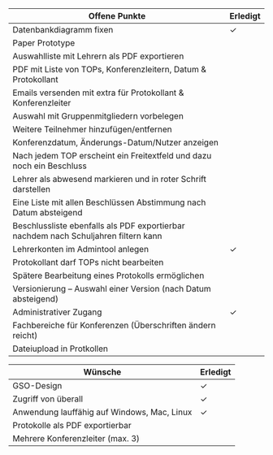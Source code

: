 |Offene Punkte|Erledigt|
|---|---|
|Datenbankdiagramm fixen|✓|
|Paper Prototype||												
|Auswahlliste mit Lehrern als PDF exportieren||
|PDF mit Liste von TOPs, Konferenzleitern, Datum & Protokollant||
|Emails versenden mit extra für Protokollant & Konferenzleiter||
|Auswahl mit Gruppenmitgliedern vorbelegen||
|Weitere Teilnehmer hinzufügen/entfernen||
|Konferenzdatum, Änderungs-Datum/Nutzer anzeigen||
|Nach jedem TOP erscheint ein Freitextfeld und dazu noch ein Beschluss||
|Lehrer als abwesend markieren und in roter Schrift darstellen||
|Eine Liste mit allen Beschlüssen Abstimmung nach Datum absteigend||
|Beschlussliste ebenfalls als PDF exportierbar nachdem nach Schuljahren filtern kann||
|Lehrerkonten im Admintool anlegen|✓|
|Protokollant darf TOPs nicht bearbeiten||
|Spätere Bearbeitung eines Protokolls ermöglichen||
|Versionierung – Auswahl einer Version (nach Datum absteigend)||
|Administrativer Zugang|✓|
|Fachbereiche für Konferenzen (Überschriften ändern reicht)||
|Dateiupload in Protkollen||

|Wünsche|Erledigt|
|---|---|
|GSO-Design|✓|
|Zugriff von überall|✓|
|Anwendung lauffähig auf Windows, Mac, Linux|✓|
|Protokolle als PDF exportierbar||						
|Mehrere Konferenzleiter (max. 3)||

